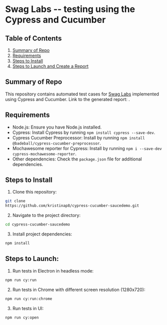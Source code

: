 # Swag Labs -- testing using the Cypress and Cucumber

## Table of Contents

1. [Summary of Repo](#summary-of-repo)
2. [Requirements](#requirements)
3. [Steps to Install](#steps-to-install)
4. [Steps to Launch and Create a Report](#steps-to-launch-and-create-a-report)

## Summary of Repo

This repository contains automated test cases for [Swag Labs](https://www.saucedemo.com/) implemented using Cypress and Cucumber. 
Link to the generated report: .

## Requirements

- Node.js: Ensure you have Node.js installed.
- Cypress: Install Cypress by running `npm install cypress --save-dev`.
- Cypress Cucumber Preprocessor: Install by running `npm install @badeball/cypress-cucumber-preprocessor`.
- Mochawesome reporter for Cypress: Install by running `npm i --save-dev cypress-mochawesome-reporter`.
- Other dependencies: Check the `package.json` file for additional dependencies.

## Steps to Install

1. Clone this repository:

```bash
git clone
https://github.com/kristinap8/cypress-cucumber-saucedemo.git
```

2. Navigate to the project directory:

```bash
cd cypress-cucumber-saucedemo
```

3. Install project dependencies:

```bash
npm install
```

## Steps to Launch:

1. Run tests in Electron in headless mode:

```bash
npm run cy:run
```

2. Run tests in Chrome with different screen resolution (1280x720):

```bash
npm run cy:run:chrome
```

3. Run tests in UI:

```bash
npm run cy:open
```
